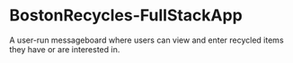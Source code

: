 # BostonRecycles-FullStackApp
A user-run messageboard where users can view and enter recycled items they have or are interested in.
